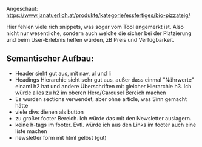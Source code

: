 Angeschaut:
https://www.janatuerlich.at/produkte/kategorie/essfertiges/bio-pizzateig/

Hier fehlen viele rich snippets, was sogar vom Tool angemerkt ist. Also nicht nur wesentliche, sondern auch welche die sicher bei der Platzierung und beim User-Erlebnis
helfen würden, zB Preis und Verfügbarkeit.

## Semantischer Aufbau:
- Header sieht gut aus, mit nav, ul und li
- Headings Hierarchie sieht sehr gut aus, außer dass einmal "Nährwerte" einaml h2 hat und andere Überschriften mit gleicher Hierarchie h3.
Ich würde alles zu h2 im oberen Hero/Carousel Bereich machen
- Es wurden sections verwendet, aber ohne article, was Sinn gemacht hätte
- viele divs dienen als button
- zu großer footer Bereich. Ich würde das mit den Newsletter auslagern.
- keine h-tags im footer. Evtl. würde ich aus den Links im footer auch eine liste machen
- newsletter form mit html gelöst (gut)